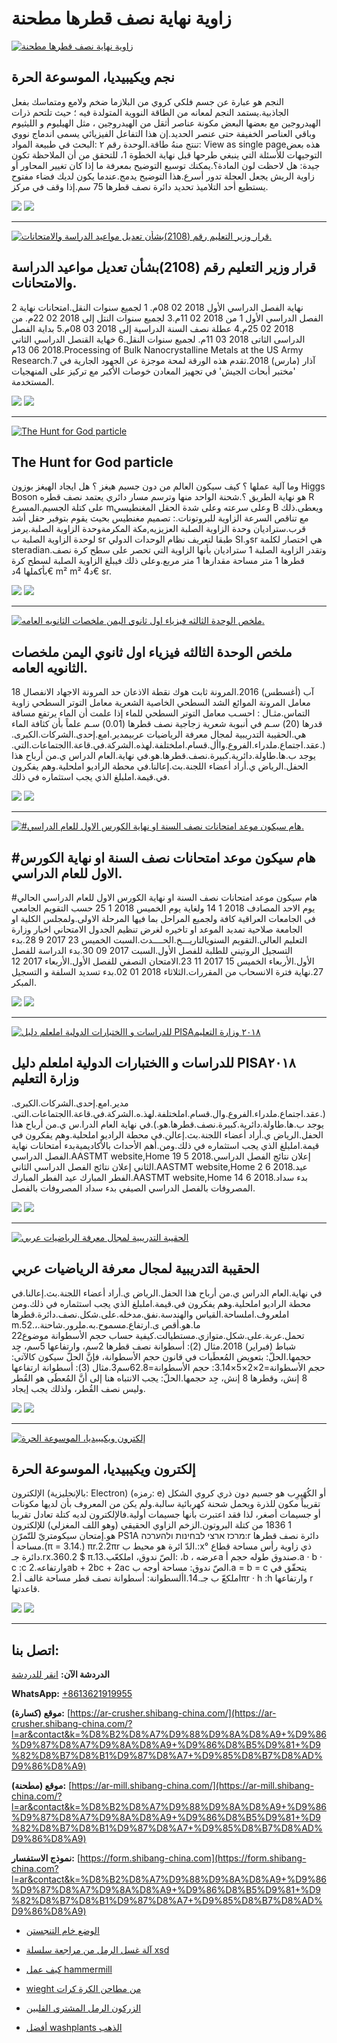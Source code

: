 # زاوية نهاية نصف قطرها مطحنة

<a href="https://swt.shibang-china.com/?l=ar&img&k=%D8%B2%D8%A7%D9%88%D9%8A%D8%A9+%D9%86%D9%87%D8%A7%D9%8A%D8%A9+%D9%86%D8%B5%D9%81+%D9%82%D8%B7%D8%B1%D9%87%D8%A7+%D9%85%D8%B7%D8%AD%D9%86%D8%A9" target="_blank">![زاوية نهاية نصف قطرها مطحنة](http://static.shibang-china.com/all-800x300/1442.jpg)</a>

## نجم ويكيبيديا، الموسوعة الحرة
النجم هو عبارة عن جسم فلكي كروي من البلازما ضخم ولامع ومتماسك بفعل الجاذبية.يستمد النجم لمعانه من الطاقة النووية المتولدة فيه ؛ حيث تلتحم ذرات الهيدروجين مع بعضها البعض مكونة عناصر أثقل من الهيدروجين ، مثل الهيليوم و الليثيوم وباقي العناصر الخفيفة حتى عنصر الحديد.إن هذا التفاعل الفيزيائي يسمى اندماج نووي تنتج منهُ طاقة.الوحدة رقم ٢ :البحث في طبيعة المواد: View as single pageهذه بعض التوجيهات للأسئلة التي ينبغي طرحها قبل نهاية الخطوة 1، للتحقق من أن الملاحظة تكون جيدة: هل لاحظت لون المادة؟.يمكنك توسيع التوضيح بمعرفة ما إذا كان تغيير المحاور أو زاوية الريش يجعل العجلة تدور أسرع.هذا التوضيح يدمج.عندما يكون لديك فضاء مفتوح يستطيع أحد التلاميذ تحديد دائرة نصف قطرها 75 سم.إذا وقف في مركز.


<a href="https://whatsapp.shibangsoft.com/WhatsApp.php" target="_blank" title="WhatsApp">![](http://static.shibang-china.com/icon/whatsapp.png)</a> <a href="https://swt.shibang-china.com/?l=ar&icon&k=%D8%B2%D8%A7%D9%88%D9%8A%D8%A9+%D9%86%D9%87%D8%A7%D9%8A%D8%A9+%D9%86%D8%B5%D9%81+%D9%82%D8%B7%D8%B1%D9%87%D8%A7+%D9%85%D8%B7%D8%AD%D9%86%D8%A9" target="_blank">![](http://static.shibang-china.com/icon/chat-ar.png)</a>

---

<a href="https://swt.shibang-china.com/?l=ar&img&k=%D8%B2%D8%A7%D9%88%D9%8A%D8%A9+%D9%86%D9%87%D8%A7%D9%8A%D8%A9+%D9%86%D8%B5%D9%81+%D9%82%D8%B7%D8%B1%D9%87%D8%A7+%D9%85%D8%B7%D8%AD%D9%86%D8%A9" target="_blank">![قرار وزير التعليم رقم (2108)بشأن تعديل مواعيد الدراسة والامتحانات.](http://static.shibang-china.com/all-800x300/958.jpg)</a>

## قرار وزير التعليم رقم (2108)بشأن تعديل مواعيد الدراسة والامتحانات.
2 نهاية الفصل الدراسي الأول 2018 02 08م.  1 لجميع سنوات النقل.امتحانات نهاية الفصل الدراسي الأول 1 من 2018 02 11م.3 لجميع سنوات النتل إلى 2018 02 22م. من 2018 02 25م.4 عطلة نصف السنة الدراسية إلى 2018 03 08م.5 بداية الفصل الدراسى الثاتى 2018 03 11م. لجميع سنوات النقل.6 خهاية القنصل الدراسي الثاني 2018 06 13م.Processing of Bulk Nanocrystalline Metals at the US Army Research.7 آذار (مارس) 2018.تقدم هذه الورقة لمحة موجزة عن الجهود الجارية في &#39;مختبر أبحاث الجيش&#39; في تجهيز المعادن خوصات الأكبر مع تركيز على المنهجيات المستخدمة.


<a href="https://whatsapp.shibangsoft.com/WhatsApp.php" target="_blank" title="WhatsApp">![](http://static.shibang-china.com/icon/whatsapp.png)</a> <a href="https://swt.shibang-china.com/?l=ar&icon&k=%D8%B2%D8%A7%D9%88%D9%8A%D8%A9+%D9%86%D9%87%D8%A7%D9%8A%D8%A9+%D9%86%D8%B5%D9%81+%D9%82%D8%B7%D8%B1%D9%87%D8%A7+%D9%85%D8%B7%D8%AD%D9%86%D8%A9" target="_blank">![](http://static.shibang-china.com/icon/chat-ar.png)</a>

---

<a href="https://swt.shibang-china.com/?l=ar&img&k=%D8%B2%D8%A7%D9%88%D9%8A%D8%A9+%D9%86%D9%87%D8%A7%D9%8A%D8%A9+%D9%86%D8%B5%D9%81+%D9%82%D8%B7%D8%B1%D9%87%D8%A7+%D9%85%D8%B7%D8%AD%D9%86%D8%A9" target="_blank">![The Hunt for God particle](http://static.shibang-china.com/all-800x300/1529.jpg)</a>

## The Hunt for God particle
وما آلية عملها ؟ كيف سيكون العالم من دون جسیم هيغز ؟ هل ايجاد الهيغز بوزون Higgs Boson هو نهاية الطريق ؟.شحنة الواحد منها وترسم مسار دائري يعتمد نصف قطره R على كتلة الجسيم.المسرع mوعلی سرعته وعلى شدة الحقل المغنطيسي B ويعطى.ذلك مع تناقص السرعة الزاوية للبروتونات.: تصمیم مغنطيس بحيث يقوم بتوفير حقل أشد قرب.ستراديان وحدة الزاوية الصلبة  العزيزيه,مكة المكرمةوحدة الزاوية الصلبة.يرمز لوحدة الزاوية الصلبة ب sr طبقا لتعريف نظام الوحدات الدولي SI.وsr هي اختصار لكلمة steradian.وتقدر الزاوية الصلبة 1 ستراديان بأنها الزاوية التي تحصر على سطح كرة نصف قطرها 1 متر مساحة مقدارها 1 متر مربع.وعلى ذلك فيبلغ الزاوية الصلبة لسطح كرة بأكملها 4د€ m² m² 4د€ sr.


<a href="https://whatsapp.shibangsoft.com/WhatsApp.php" target="_blank" title="WhatsApp">![](http://static.shibang-china.com/icon/whatsapp.png)</a> <a href="https://swt.shibang-china.com/?l=ar&icon&k=%D8%B2%D8%A7%D9%88%D9%8A%D8%A9+%D9%86%D9%87%D8%A7%D9%8A%D8%A9+%D9%86%D8%B5%D9%81+%D9%82%D8%B7%D8%B1%D9%87%D8%A7+%D9%85%D8%B7%D8%AD%D9%86%D8%A9" target="_blank">![](http://static.shibang-china.com/icon/chat-ar.png)</a>

---

<a href="https://swt.shibang-china.com/?l=ar&img&k=%D8%B2%D8%A7%D9%88%D9%8A%D8%A9+%D9%86%D9%87%D8%A7%D9%8A%D8%A9+%D9%86%D8%B5%D9%81+%D9%82%D8%B7%D8%B1%D9%87%D8%A7+%D9%85%D8%B7%D8%AD%D9%86%D8%A9" target="_blank">![ملخص الوحدة الثالثه فيزياء اول ثانوي اليمن ملخصات الثانويه العامه.](http://static.shibang-china.com/all-800x300/1276.jpg)</a>

## ملخص الوحدة الثالثه فيزياء اول ثانوي اليمن ملخصات الثانويه العامه.
18 آب (أغسطس) 2016.المرونة ثابت هوك نقطة الاذعان حد المرونة الاجهاد الانفصال معامل المرونة الموائع الشد السطحي الخاصية الشعرية معامل التوتر السطحي زاوية التماس.مثـال : احسـب معامل التوتر السطحي للماء إذا علمت أن الماء يرتفع مسافة قدرها (20) سـم في أنبوبة شعرية زجاجية نصف قطرها (0.01) سـم علماً بأن كثافة الماء هي.الحقيبة التدريبية لمجال معرفة الرياضيات عربيمدير.امع.إحدى.الشركات.الكبرى.(.عقد.اجتماع.ملدراء.الفروع.واأل.قسام.املختلفة.لهذه.الشركة.في.قاعة.االجتماعات.التي.يوجد ب.ها.طاولة.دائرية.كبيرة.نصف.قطرها.هو.في نهاية.العام الدراس ي.من أرباح هذا الحفل.الرياض ي.أراد أعضاء اللجنة.بث.إعالنا.في محطة الراديو املحلية.وهم يفكرون في.قيمة.املبلغ الذي يجب استثماره في ذلك.


<a href="https://whatsapp.shibangsoft.com/WhatsApp.php" target="_blank" title="WhatsApp">![](http://static.shibang-china.com/icon/whatsapp.png)</a> <a href="https://swt.shibang-china.com/?l=ar&icon&k=%D8%B2%D8%A7%D9%88%D9%8A%D8%A9+%D9%86%D9%87%D8%A7%D9%8A%D8%A9+%D9%86%D8%B5%D9%81+%D9%82%D8%B7%D8%B1%D9%87%D8%A7+%D9%85%D8%B7%D8%AD%D9%86%D8%A9" target="_blank">![](http://static.shibang-china.com/icon/chat-ar.png)</a>

---

<a href="https://swt.shibang-china.com/?l=ar&img&k=%D8%B2%D8%A7%D9%88%D9%8A%D8%A9+%D9%86%D9%87%D8%A7%D9%8A%D8%A9+%D9%86%D8%B5%D9%81+%D9%82%D8%B7%D8%B1%D9%87%D8%A7+%D9%85%D8%B7%D8%AD%D9%86%D8%A9" target="_blank">![#هام سيكون موعد امتحانات نصف السنة او نهاية الكورس الاول للعام الدراسي.](http://static.shibang-china.com/all-800x300/1494.jpg)</a>

## #هام سيكون موعد امتحانات نصف السنة او نهاية الكورس الاول للعام الدراسي.
#هام سيكون موعد امتحانات نصف السنة او نهاية الكورس الاول للعام الدراسي الحالي يوم الاحد المصادف 2018 1 14 ولغاية يوم الخميس 2018 1 25 حسب التقويم الجامعي في الجامعات العراقية كافة ولجميع المراحل بما فيها المرحلة الاولى.ولمجلس الكلية او الجامعة صلاحية تمديد الموعد او تاخيره لغرض تنظيم الجدول الامتحاني اخبار وزارة التعليم العالي.التقويم السنويالتاريـــخ.الحــــدث.السبت الخميس 23 2017 9 28.بدء التسجيل الروتيني للطلبة للفصل الأول.السبت 2017 09 30.بدء الدراسة للفصل الأول.الأربعاء الخميس 15 2017 11 23.الامتحان النصفي للفصل الأول.الأربعاء 2017 12 27.نهاية فترة الانسحاب من المقررات.الثلاثاء 2018 01 02.بدء تسديد السلفة و التسجيل المبكر.


<a href="https://whatsapp.shibangsoft.com/WhatsApp.php" target="_blank" title="WhatsApp">![](http://static.shibang-china.com/icon/whatsapp.png)</a> <a href="https://swt.shibang-china.com/?l=ar&icon&k=%D8%B2%D8%A7%D9%88%D9%8A%D8%A9+%D9%86%D9%87%D8%A7%D9%8A%D8%A9+%D9%86%D8%B5%D9%81+%D9%82%D8%B7%D8%B1%D9%87%D8%A7+%D9%85%D8%B7%D8%AD%D9%86%D8%A9" target="_blank">![](http://static.shibang-china.com/icon/chat-ar.png)</a>

---

<a href="https://swt.shibang-china.com/?l=ar&img&k=%D8%B2%D8%A7%D9%88%D9%8A%D8%A9+%D9%86%D9%87%D8%A7%D9%8A%D8%A9+%D9%86%D8%B5%D9%81+%D9%82%D8%B7%D8%B1%D9%87%D8%A7+%D9%85%D8%B7%D8%AD%D9%86%D8%A9" target="_blank">![للدراسات و االختبارات الدولية املعلم دليل PISA٢٠١٨ وزارة التعليم](http://static.shibang-china.com/all-800x300/1484.jpg)</a>

## للدراسات و االختبارات الدولية املعلم دليل PISA٢٠١٨ وزارة التعليم
مدير.امع.إحدى.الشركات.الكبرى.(.عقد.اجتماع.ملدراء.الفروع.وال.قسام.املختلفة.لهذ.ه.الشركة.في.قاعة.االجتماعات.التي.يوجد ب.ها.طاولة.دائرية.كبيرة.نصف.قطرها.هو.).في نهاية العام الدرا.س ي.من أرباح هذا الحفل.الرياض ي.أراد أعضاء اللجنة.بث.إعالن.في محطة الراديو املحلية.وهم يفكرون في قيمة.املبلغ الذي يجب استثماره في ذلك.ومن.أهم الأحداث بالأكاديميةبدء أمتحانات نهاية الفصل الدراسي.AASTMT website,Home 19 5 2018.إعلان نتائج الفصل الدراسي الثاني إعلان نتائج الفصل الدراسي الثاني.AASTMT website,Home 2 6 2018.عيد الفطر المبارك عيد الفطر المبارك.AASTMT website,Home 14 6 2018.بدء سداد المصروفات بالفصل الدراسي الصيفي بدء سداد المصروفات بالفصل.


<a href="https://whatsapp.shibangsoft.com/WhatsApp.php" target="_blank" title="WhatsApp">![](http://static.shibang-china.com/icon/whatsapp.png)</a> <a href="https://swt.shibang-china.com/?l=ar&icon&k=%D8%B2%D8%A7%D9%88%D9%8A%D8%A9+%D9%86%D9%87%D8%A7%D9%8A%D8%A9+%D9%86%D8%B5%D9%81+%D9%82%D8%B7%D8%B1%D9%87%D8%A7+%D9%85%D8%B7%D8%AD%D9%86%D8%A9" target="_blank">![](http://static.shibang-china.com/icon/chat-ar.png)</a>

---

<a href="https://swt.shibang-china.com/?l=ar&img&k=%D8%B2%D8%A7%D9%88%D9%8A%D8%A9+%D9%86%D9%87%D8%A7%D9%8A%D8%A9+%D9%86%D8%B5%D9%81+%D9%82%D8%B7%D8%B1%D9%87%D8%A7+%D9%85%D8%B7%D8%AD%D9%86%D8%A9" target="_blank">![الحقيبة التدريبية لمجال معرفة الرياضيات عربي](http://static.shibang-china.com/all-800x300/225.jpg)</a>

## الحقيبة التدريبية لمجال معرفة الرياضيات عربي
في نهاية.العام الدراس ي.من أرباح هذا الحفل.الرياض ي.أراد أعضاء اللجنة.بث.إعالنا.في محطة الراديو املحلية.وهم يفكرون في.قيمة.املبلغ الذي يجب استثماره في ذلك.ومن املعروف.املساحة.القياس والهندسة.نفق.مدخله.على.شكل.نصف.دائرة.قطرها m.52.،.ما.هو.أقص ى.ارتفاع.مسموح.به.ملرور.شاحنة تحمل.عربة.على.شكل.متوازي.مستطيالت.كيفية حساب حجم الأسطوانة موضوع22 شباط (فبراير) 2018.مثال (2): أسطوانة نصف قطرها 2سم، وارتفاعها 5سم، جِد حجمها.الحلّ: بتعويض المُعطَيات في قانون حجم الأسطوانة، فإنَّ الحلّ سيكون كالآتي: حجم الأسطوانة=2×2×5×3.14: حجم الأسطوانة=62.8سم3.مثال (3): أسطوانة ارتفاعها 8 إنش، وقطرها 8 إنش، جِد حجمها.الحلّ: يجب الانتباه هنا إلى أنَّ المُعطَى هو القُطر وليس نصف القُطر، ولذلك يجب إيجاد.


<a href="https://whatsapp.shibangsoft.com/WhatsApp.php" target="_blank" title="WhatsApp">![](http://static.shibang-china.com/icon/whatsapp.png)</a> <a href="https://swt.shibang-china.com/?l=ar&icon&k=%D8%B2%D8%A7%D9%88%D9%8A%D8%A9+%D9%86%D9%87%D8%A7%D9%8A%D8%A9+%D9%86%D8%B5%D9%81+%D9%82%D8%B7%D8%B1%D9%87%D8%A7+%D9%85%D8%B7%D8%AD%D9%86%D8%A9" target="_blank">![](http://static.shibang-china.com/icon/chat-ar.png)</a>

---

<a href="https://swt.shibang-china.com/?l=ar&img&k=%D8%B2%D8%A7%D9%88%D9%8A%D8%A9+%D9%86%D9%87%D8%A7%D9%8A%D8%A9+%D9%86%D8%B5%D9%81+%D9%82%D8%B7%D8%B1%D9%87%D8%A7+%D9%85%D8%B7%D8%AD%D9%86%D8%A9" target="_blank">![إلكترون ويكيبيديا، الموسوعة الحرة](http://static.shibang-china.com/all-800x300/1387.jpg)</a>

## إلكترون ويكيبيديا، الموسوعة الحرة
الإلكترون (بالإنجليزية: Electron) (رمزه: e) أو الكُهَيرِب هو جسيم دون ذري كروي الشكل تقريباً مكون للذرة ويحمل شحنة كهربائية سالبة.ولم يكن من المعروف بأن لديها مكونات أو جسيمات أصغر، لذا فقد اعتبرت بأنها جسيمات أولية.فالإلكترون لديه كتلة تعادل تقريبا 1 1836 من كتلة البروتون.الزخم الزاوي الحقيقي (وهو اللف المغزلي) للإلكترون هو.إمتحان سيكومتريّ للتّمرّن PS1A מרכז ארצי לבחינות ולהערכה:r دائرة نصف قطرها مساحة أ.(π = 3.14.) πr.2.2πr الدّ ائرة هو محيط ب.:x° ذي زاوية رأس مساحة قطاع دائرة جـ.rx.360.2 $ π.13.الصّ ندوق، املكعّب: ،b ، عرضهa صندوق طوله حجم أ.a · b · c :c وارتفاعه.2ab + 2bc + 2ac الصّ ندوق: مساحة أوجه ب.a = b = c يتحقّق في املكعّ ب جـ.14.األسطوانة: أسطوانة نصف قطر مساحة غالف أ.2πr · h :h وارتفاعها r قاعدتها.


<a href="https://whatsapp.shibangsoft.com/WhatsApp.php" target="_blank" title="WhatsApp">![](http://static.shibang-china.com/icon/whatsapp.png)</a> <a href="https://swt.shibang-china.com/?l=ar&icon&k=%D8%B2%D8%A7%D9%88%D9%8A%D8%A9+%D9%86%D9%87%D8%A7%D9%8A%D8%A9+%D9%86%D8%B5%D9%81+%D9%82%D8%B7%D8%B1%D9%87%D8%A7+%D9%85%D8%B7%D8%AD%D9%86%D8%A9" target="_blank">![](http://static.shibang-china.com/icon/chat-ar.png)</a>

---
## اتصل بنا:

**الدردشة الآن:** [انقر للدردشة](https://swt.shibang-china.com?l=ar&contact&k=%D8%B2%D8%A7%D9%88%D9%8A%D8%A9+%D9%86%D9%87%D8%A7%D9%8A%D8%A9+%D9%86%D8%B5%D9%81+%D9%82%D8%B7%D8%B1%D9%87%D8%A7+%D9%85%D8%B7%D8%AD%D9%86%D8%A9)

**WhatsApp:**  [+8613621919955](https://whatsapp.shibangsoft.com/WhatsApp.php)

**موقع (كسارة):** [https://ar-crusher.shibang-china.com/](https://ar-crusher.shibang-china.com/?l=ar&contact&k=%D8%B2%D8%A7%D9%88%D9%8A%D8%A9+%D9%86%D9%87%D8%A7%D9%8A%D8%A9+%D9%86%D8%B5%D9%81+%D9%82%D8%B7%D8%B1%D9%87%D8%A7+%D9%85%D8%B7%D8%AD%D9%86%D8%A9)

**موقع (مطحنة):** [https://ar-mill.shibang-china.com/](https://ar-mill.shibang-china.com/?l=ar&contact&k=%D8%B2%D8%A7%D9%88%D9%8A%D8%A9+%D9%86%D9%87%D8%A7%D9%8A%D8%A9+%D9%86%D8%B5%D9%81+%D9%82%D8%B7%D8%B1%D9%87%D8%A7+%D9%85%D8%B7%D8%AD%D9%86%D8%A9)

**نموذج الاستفسار:** [https://form.shibang-china.com](https://form.shibang-china.com?l=ar&contact&k=%D8%B2%D8%A7%D9%88%D9%8A%D8%A9+%D9%86%D9%87%D8%A7%D9%8A%D8%A9+%D9%86%D8%B5%D9%81+%D9%82%D8%B7%D8%B1%D9%87%D8%A7+%D9%85%D8%B7%D8%AD%D9%86%D8%A9)

* [الوضع خام التنجستن](../26/%D8%A7%D9%84%D9%88%D8%B6%D8%B9%20%D8%AE%D8%A7%D9%85%20%D8%A7%D9%84%D8%AA%D9%86%D8%AC%D8%B3%D8%AA%D9%86.md)

* [آلة غسل الرمل من مراجعة سلسلة xsd](../29/%D8%A2%D9%84%D8%A9%20%D8%BA%D8%B3%D9%84%20%D8%A7%D9%84%D8%B1%D9%85%D9%84%20%D9%85%D9%86%20%D9%85%D8%B1%D8%A7%D8%AC%D8%B9%D8%A9%20%D8%B3%D9%84%D8%B3%D9%84%D8%A9%20xsd.md)

* [كيف عمل hammermill](../28/%D9%83%D9%8A%D9%81%20%D8%B9%D9%85%D9%84%20hammermill.md)

* [wieght من مطاحن الكرة كرات](../26/wieght%20%D9%85%D9%86%20%D9%85%D8%B7%D8%A7%D8%AD%D9%86%20%D8%A7%D9%84%D9%83%D8%B1%D8%A9%20%D9%83%D8%B1%D8%A7%D8%AA.md)

* [الزركون الرمل المشتري الفلبين](../27/%D8%A7%D9%84%D8%B2%D8%B1%D9%83%D9%88%D9%86%20%D8%A7%D9%84%D8%B1%D9%85%D9%84%20%D8%A7%D9%84%D9%85%D8%B4%D8%AA%D8%B1%D9%8A%20%D8%A7%D9%84%D9%81%D9%84%D8%A8%D9%8A%D9%86.md)

* [أفضل washplants الذهب](../27/%D8%A3%D9%81%D8%B6%D9%84%20washplants%20%D8%A7%D9%84%D8%B0%D9%87%D8%A8.md)